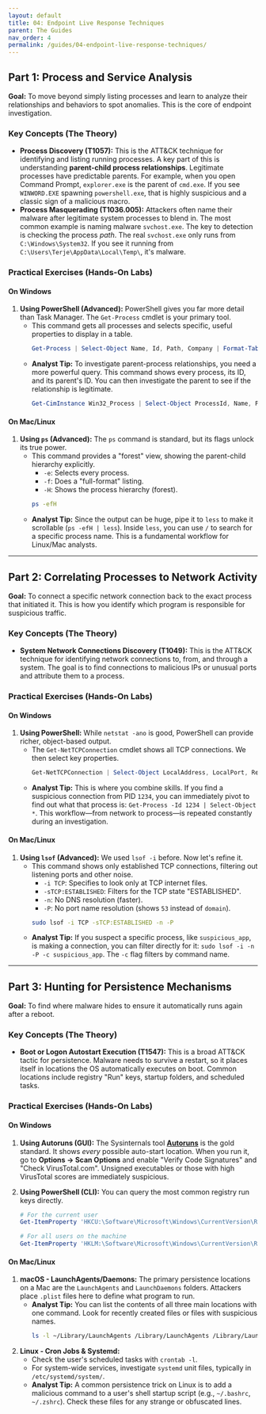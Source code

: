 ```yaml
---
layout: default
title: 04: Endpoint Live Response Techniques
parent: The Guides
nav_order: 4
permalink: /guides/04-endpoint-live-response-techniques/
---
```


## Part 1: Process and Service Analysis

**Goal:** To move beyond simply listing processes and learn to analyze their relationships and behaviors to spot anomalies. This is the core of endpoint investigation.

### Key Concepts (The Theory)

- **Process Discovery (T1057):** This is the ATT&CK technique for identifying and listing running processes. A key part of this is understanding **parent-child process relationships**. Legitimate processes have predictable parents. For example, when you open Command Prompt, `explorer.exe` is the parent of `cmd.exe`. If you see `WINWORD.EXE` spawning `powershell.exe`, that is highly suspicious and a classic sign of a malicious macro.
- **Process Masquerading (T1036.005):** Attackers often name their malware after legitimate system processes to blend in. The most common example is naming malware `svchost.exe`. The key to detection is checking the process _path_. The real `svchost.exe` only runs from `C:\Windows\System32`. If you see it running from `C:\Users\Terje\AppData\Local\Temp\`, it's malware.

### Practical Exercises (Hands-On Labs)

#### **On Windows**

1.  **Using PowerShell (Advanced):** PowerShell gives you far more detail than Task Manager. The `Get-Process` cmdlet is your primary tool.
    - This command gets all processes and selects specific, useful properties to display in a table.
      ```powershell
      Get-Process | Select-Object Name, Id, Path, Company | Format-Table -AutoSize
      ```
    - **Analyst Tip:** To investigate parent-process relationships, you need a more powerful query. This command shows every process, its ID, and its parent's ID. You can then investigate the parent to see if the relationship is legitimate.
      ```powershell
      Get-CimInstance Win32_Process | Select-Object ProcessId, Name, ParentProcessId, CommandLine | Format-Table -AutoSize
      ```

#### **On Mac/Linux**

1.  **Using `ps` (Advanced):** The `ps` command is standard, but its flags unlock its true power.
    - This command provides a "forest" view, showing the parent-child hierarchy explicitly.
      - `-e`: Selects every process.
      - `-f`: Does a "full-format" listing.
      - `-H`: Shows the process hierarchy (forest).
      ```bash
      ps -efH
      ```
    - **Analyst Tip:** Since the output can be huge, pipe it to `less` to make it scrollable (`ps -efH | less`). Inside `less`, you can use `/` to search for a specific process name. This is a fundamental workflow for Linux/Mac analysts.

---

## Part 2: Correlating Processes to Network Activity

**Goal:** To connect a specific network connection back to the exact process that initiated it. This is how you identify which program is responsible for suspicious traffic.

### Key Concepts (The Theory)

- **System Network Connections Discovery (T1049):** This is the ATT&CK technique for identifying network connections to, from, and through a system. The goal is to find connections to malicious IPs or unusual ports and attribute them to a process.

### Practical Exercises (Hands-On Labs)

#### **On Windows**

1.  **Using PowerShell:** While `netstat -ano` is good, PowerShell can provide richer, object-based output.
    - The `Get-NetTCPConnection` cmdlet shows all TCP connections. We then select key properties.
      ```powershell
      Get-NetTCPConnection | Select-Object LocalAddress, LocalPort, RemoteAddress, RemotePort, State, OwningProcess | Format-Table -AutoSize
      ```
    - **Analyst Tip:** This is where you combine skills. If you find a suspicious connection from PID `1234`, you can immediately pivot to find out what that process is: `Get-Process -Id 1234 | Select-Object *`. This workflow—from network to process—is repeated constantly during an investigation.

#### **On Mac/Linux**

1.  **Using `lsof` (Advanced):** We used `lsof -i` before. Now let's refine it.
    - This command shows only established TCP connections, filtering out listening ports and other noise.
      - `-i TCP`: Specifies to look only at TCP internet files.
      - `-sTCP:ESTABLISHED`: Filters for the TCP state "ESTABLISHED".
      - `-n`: No DNS resolution (faster).
      - `-P`: No port name resolution (shows `53` instead of `domain`).
      ```bash
      sudo lsof -i TCP -sTCP:ESTABLISHED -n -P
      ```
    - **Analyst Tip:** If you suspect a specific process, like `suspicious_app`, is making a connection, you can filter directly for it: `sudo lsof -i -n -P -c suspicious_app`. The `-c` flag filters by command name.

---

## Part 3: Hunting for Persistence Mechanisms

**Goal:** To find where malware hides to ensure it automatically runs again after a reboot.

### Key Concepts (The Theory)

- **Boot or Logon Autostart Execution (T1547):** This is a broad ATT&CK tactic for persistence. Malware needs to survive a restart, so it places itself in locations the OS automatically executes on boot. Common locations include registry "Run" keys, startup folders, and scheduled tasks.

### Practical Exercises (Hands-On Labs)

#### **On Windows**

1.  **Using Autoruns (GUI):** The Sysinternals tool **[Autoruns](https://learn.microsoft.com/en-us/sysinternals/downloads/autoruns)** is the gold standard. It shows _every_ possible auto-start location. When you run it, go to **Options -> Scan Options** and enable "Verify Code Signatures" and "Check VirusTotal.com". Unsigned executables or those with high VirusTotal scores are immediately suspicious.
2.  **Using PowerShell (CLI):** You can query the most common registry run keys directly.

    ```powershell
    # For the current user
    Get-ItemProperty 'HKCU:\Software\Microsoft\Windows\CurrentVersion\Run'

    # For all users on the machine
    Get-ItemProperty 'HKLM:\Software\Microsoft\Windows\CurrentVersion\Run'
    ```

#### **On Mac/Linux**

1.  **macOS - LaunchAgents/Daemons:** The primary persistence locations on a Mac are the `LaunchAgents` and `LaunchDaemons` folders. Attackers place `.plist` files here to define what program to run.
    - **Analyst Tip:** You can list the contents of all three main locations with one command. Look for recently created files or files with suspicious names.
      ```bash
      ls -l ~/Library/LaunchAgents /Library/LaunchAgents /Library/LaunchDaemons
      ```
2.  **Linux - Cron Jobs & Systemd:**
    - Check the user's scheduled tasks with `crontab -l`.
    - For system-wide services, investigate `systemd` unit files, typically in `/etc/systemd/system/`.
    - **Analyst Tip:** A common persistence trick on Linux is to add a malicious command to a user's shell startup script (e.g., `~/.bashrc`, `~/.zshrc`). Check these files for any strange or obfuscated lines.
